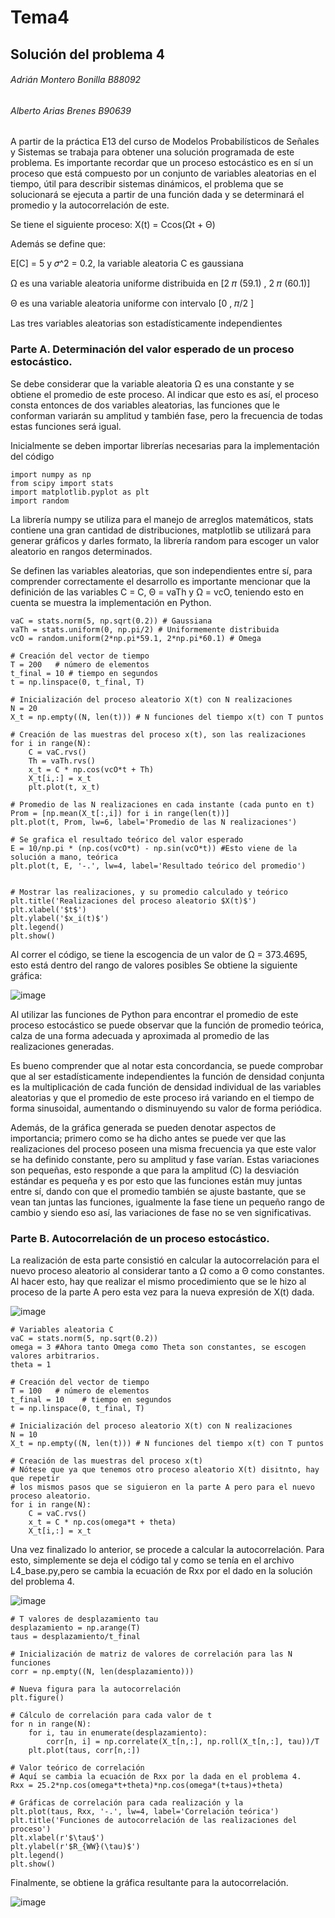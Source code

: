 # Tema4
## Solución del problema 4
###### Adrián Montero Bonilla B88092
###### Alberto Arias Brenes B90639

A partir de la práctica E13 del curso de Modelos Probabilísticos de Señales y Sistemas se trabaja para obtener una solución programada de este problema. 
Es importante recordar que un proceso estocástico es en sí un proceso que está compuesto por un conjunto de variables aleatorias en el tiempo, útil para describir sistemas dinámicos, el problema que se solucionará se ejecuta a partir de una función dada y se determinará el promedio y la autocorrelación de este. 

Se tiene el siguiente proceso: 
X(t) = Ccos(Ωt + Θ)

Además se define que: 

E[C] = 5 y  𝜎^2  = 0.2, la variable aleatoria C es gaussiana

Ω  es una variable aleatoria uniforme distribuida en [2 𝜋 (59.1) , 2 𝜋 (60.1)]

Θ  es una variable aleatoria uniforme con intervalo [0 ,  𝜋/2 ]

Las tres variables aleatorias son estadísticamente independientes


### Parte A. Determinación del valor esperado de un proceso estocástico.

Se debe considerar que la variable aleatoria  Ω  es una constante y se obtiene el promedio de este proceso. Al indicar que esto es así, el proceso consta entonces de dos variables aleatorias, las funciones que le conforman variarán su amplitud y también fase, pero la frecuencia de todas estas funciones será igual.

Inicialmente se deben importar librerías necesarias para la implementación del código 
```
import numpy as np
from scipy import stats
import matplotlib.pyplot as plt
import random
```

La librería numpy se utiliza para el manejo de arreglos matemáticos, stats contiene una gran cantidad de distribuciones, matplotlib se utilizará para generar gráficos y darles formato, la librería random para escoger un valor aleatorio en rangos determinados. 

Se definen las variables aleatorias, que son independientes entre sí, para comprender correctamente el desarrollo es importante mencionar que la definición de las variables C = C, Θ = vaTh y Ω = vcO, teniendo esto en cuenta se muestra la implementación en Python.

```
vaC = stats.norm(5, np.sqrt(0.2)) # Gaussiana
vaTh = stats.uniform(0, np.pi/2) # Uniformemente distribuida
vcO = random.uniform(2*np.pi*59.1, 2*np.pi*60.1) # Omega

# Creación del vector de tiempo
T = 200	  # número de elementos
t_final = 10 # tiempo en segundos
t = np.linspace(0, t_final, T)

# Inicialización del proceso aleatorio X(t) con N realizaciones
N = 20
X_t = np.empty((N, len(t)))	# N funciones del tiempo x(t) con T puntos

# Creación de las muestras del proceso x(t), son las realizaciones
for i in range(N):
	C = vaC.rvs()
	Th = vaTh.rvs()
	x_t = C * np.cos(vcO*t + Th)
	X_t[i,:] = x_t
	plt.plot(t, x_t)

# Promedio de las N realizaciones en cada instante (cada punto en t)
Prom = [np.mean(X_t[:,i]) for i in range(len(t))]
plt.plot(t, Prom, lw=6, label='Promedio de las N realizaciones') 

# Se grafica el resultado teórico del valor esperado
E = 10/np.pi * (np.cos(vcO*t) - np.sin(vcO*t)) #Esto viene de la solución a mano, teórica
plt.plot(t, E, '-.', lw=4, label='Resultado teórico del promedio')


# Mostrar las realizaciones, y su promedio calculado y teórico
plt.title('Realizaciones del proceso aleatorio $X(t)$')
plt.xlabel('$t$')
plt.ylabel('$x_i(t)$')
plt.legend()
plt.show()
```
Al correr el código, se tiene la escogencia de un valor de Ω = 373.4695, esto está dentro del rango de valores posibles
Se obtiene la siguiente gráfica:

![image](https://user-images.githubusercontent.com/93617959/142449262-fc852067-6204-4478-9d6a-338dea3b057c.png)

Al utilizar las funciones de Python para encontrar el promedio de este proceso estocástico se puede observar que la función de promedio teórica, calza de una forma adecuada y aproximada al promedio de las realizaciones generadas.

Es bueno comprender que al notar esta concordancia, se puede comprobar que al ser estadísticamente independientes la función de densidad conjunta es la multiplicación de cada función de densidad individual de las variables aleatorias y que el promedio de este proceso irá variando en el tiempo de forma sinusoidal, aumentando o disminuyendo su valor de forma periódica.

Además, de la gráfica generada se pueden denotar aspectos de importancia; primero como se ha dicho antes se puede ver que las realizaciones del proceso poseen una misma frecuencia ya que este valor se ha definido constante, pero su amplitud y fase varían. Estas variaciones son pequeñas, esto responde a que para la amplitud (C) la desviación estándar es pequeña y es por esto que las funciones están muy juntas entre sí, dando con que el promedio también se ajuste bastante, que se vean tan juntas las funciones, igualmente la fase tiene un pequeño rango de cambio y siendo eso así, las variaciones de fase no se ven significativas.





### Parte B. Autocorrelación de un proceso estocástico. 

La realización de esta parte consistió en calcular la autocorrelación para el nuevo proceso aleatorio al considerar tanto a Ω como a Θ como constantes. Al hacer esto, hay que realizar el mismo procedimiento que se le hizo al proceso de la parte A pero esta vez para la nueva expresión de X(t) dada. 

![image](https://user-images.githubusercontent.com/93066389/142434066-062af162-953b-4e15-ab74-2445a043d52f.png)

```
# Variables aleatoria C
vaC = stats.norm(5, np.sqrt(0.2))
omega = 3 #Ahora tanto Omega como Theta son constantes, se escogen valores arbitrarios.
theta = 1

# Creación del vector de tiempo
T = 100	  # número de elementos
t_final = 10	# tiempo en segundos
t = np.linspace(0, t_final, T)

# Inicialización del proceso aleatorio X(t) con N realizaciones
N = 10
X_t = np.empty((N, len(t)))	# N funciones del tiempo x(t) con T puntos

# Creación de las muestras del proceso x(t)
# Nótese que ya que tenemos otro proceso aleatorio X(t) disitnto, hay que repetir
# los mismos pasos que se siguieron en la parte A pero para el nuevo proceso aleatorio.
for i in range(N):
	C = vaC.rvs()
	x_t = C * np.cos(omega*t + theta)
	X_t[i,:] = x_t
```

Una vez finalizado lo anterior, se procede a calcular la autocorrelación. Para esto, simplemente se deja el código tal y como se tenía en el archivo L4_base.py,pero se cambia la ecuación de Rxx por el dado en la solución del problema 4. 

![image](https://user-images.githubusercontent.com/93066389/142434814-4b7d19e1-b655-4357-8545-f8bd15968de0.png)

```
# T valores de desplazamiento tau
desplazamiento = np.arange(T)
taus = desplazamiento/t_final

# Inicialización de matriz de valores de correlación para las N funciones
corr = np.empty((N, len(desplazamiento)))

# Nueva figura para la autocorrelación
plt.figure()

# Cálculo de correlación para cada valor de t
for n in range(N):
	for i, tau in enumerate(desplazamiento):
		corr[n, i] = np.correlate(X_t[n,:], np.roll(X_t[n,:], tau))/T
	plt.plot(taus, corr[n,:])

# Valor teórico de correlación
# Aquí se cambia la ecuación de Rxx por la dada en el problema 4.
Rxx = 25.2*np.cos(omega*t+theta)*np.cos(omega*(t+taus)+theta)

# Gráficas de correlación para cada realización y la
plt.plot(taus, Rxx, '-.', lw=4, label='Correlación teórica')
plt.title('Funciones de autocorrelación de las realizaciones del proceso')
plt.xlabel(r'$\tau$')
plt.ylabel(r'$R_{WW}(\tau)$')
plt.legend()
plt.show()
```
Finalmente, se obtiene la gráfica resultante para la autocorrelación. 

![image](https://user-images.githubusercontent.com/93066389/142442476-35c3952e-d6f6-4cb0-bfd9-40351ed982d1.png)



